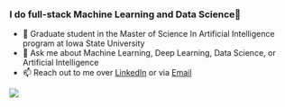 ### I do full-stack Machine Learning and Data Science🚀
- 🔭 Graduate student in the Master of Science In Artificial Intelligence program at Iowa State University
- 💬 Ask me about Machine Learning, Deep Learning, Data Science, or Artificial Intelligence
- 📫 Reach out to me over [LinkedIn](https://www.linkedin.com/in/m-ali-haider/) or via [Email](mailto:m.allihaider@gmail.com)
<img src="https://github-readme-stats.vercel.app/api?username=allihaider&&show_icons=true&title_color=ffffff&icon_color=bb2acf&text_color=daf7dc&bg_color=151515">

<!--
**allihaider/allihaider** is a ✨ _special_ ✨ repository because its `README.md` (this file) appears on your GitHub profile.

Here are some ideas to get you started:

- 🌱 I’m currently learning ...
- 👯 I’m looking to collaborate on ...
- 🤔 I’m looking for help with ...
- 💬 Ask me about ...
- 📫 How to reach me: ...
- 😄 Pronouns: ...
- ⚡ Fun fact: ...
-->
